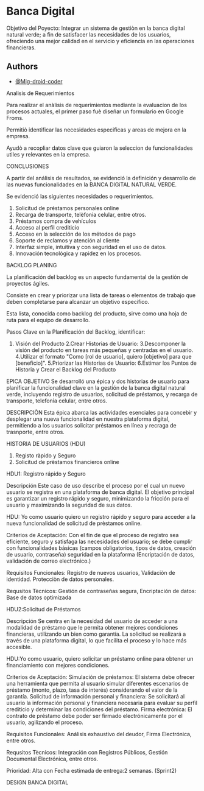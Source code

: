 
# Banca Digital

Objetivo del Poyecto:
Integrar un sistema de gestiòn en la banca digital natural verde; a fin de satisfacer las necesidades de los usuarios, ofreciendo una mejor calidad en el servicio y eficiencia en las operaciones financieras.


## Authors

- [@Mig-droid-coder](https://www.github.com/Mig-droid-coder)

Analisis de Requerimientos

Para realizar el anàlisis de requerimientos mediante la evaluacion de los procesos actuales, el primer paso fuè diseñar un formulario en Google Froms.

Permitiò identificar las necesidades especificas y areas de mejora en la empresa.

Ayudò a recopliar datos clave que guiaron la seleccion de funcionalidades utiles y relevantes en la empresa.

 CONCLUSIONES
 
 A partir del análisis de resultados, se evidenció la definición y desarrollo de las nuevas funcionalidades en la BANCA DIGiTAL NATURAL VERDE.
 
 Se evidenció las siguientes necesidades o requerimientos.
 
1) Solicitud de préstamos personales online
2) Recarga de transporte, telèfonia celular, entre otros.
3) Préstamos compra de vehículos
4) Acceso al perfil crediticio
5) Acceso en la selección de los métodos de pago
6) Soporte de reclamos y atención al cliente
7) Interfaz simple, intuitiva y con seguridad en el uso de datos.
8) Innovación tecnológica y rapidez en los procesos.



BACKLOG PLANING

La planificación del backlog es un aspecto fundamental de la gestión de proyectos ágiles. 

Consiste en crear y priorizar una lista de tareas o elementos de trabajo que deben completarse para alcanzar un objetivo específico. 

Esta lista, conocida como backlog del producto, sirve como una hoja de ruta para el equipo de desarrollo.


Pasos Clave en la Planificación del Backlog, identificar:

1. Visión del Producto
2.Crear Historias de Usuario:
3.Descomponer la visión del producto en tareas más pequeñas y centradas en el usuario.
4.Utilizar el formato "Como [rol de usuario], quiero [objetivo] para que [beneficio]".
5.Priorizar las Historias de Usuario:
6.Estimar los Puntos de Historia y Crear el Backlog del Producto

EPICA
OBJETIVO
Se desarrolló una épica y dos historias de usuario para planificar la funcionalidad clave en la gestión de la banca digital natural verde, incluyendo registro de usuarios, solicitud de préstamos, y recarga de transporte, telefonia celular, entre otros. 

DESCRIPCIÒN
Esta épica abarca las actividades esenciales para concebir y desplegar una nueva funcionalidad en nuestra plataforma digital, permitiendo a los usuarios solicitar préstamos en línea y recraga de trasnporte, entre otros.

HISTORIA DE USUARIOS (HDU)
1) Registo ràpido y Seguro
2) Solicitud de prèstamos
financieros online

HDU1: Registro rápido y Seguro

Descripción
Este caso de uso describe el proceso por el cual un nuevo usuario se registra en una plataforma de banca digital. 
El objetivo principal es garantizar un registro rápido y seguro, minimizando la fricción para el usuario y maximizando la seguridad de sus datos.

HDU: Yo como usuario quiero un registro ràpido y seguro para acceder a la nueva funcionalidad de solicitud de prèstamos online.

Criterios de Aceptación:
Con el fin de que el proceso de registro sea eficiente, seguro y satisfaga las necesidades del usuario; se debe cumplir con funcionalidades básicas (campos obligatorios, tipos de datos, creación de usuario, contraseña) seguridad en la plataforma (Encriptación de datos, validación de correo electrónico.)

Requisitos Funcionales: Registro de nuevos usuarios, Validaciòn de identidad. Protecciòn de datos personales.

Requsitos Tècnicos: Gestión de contraseñas segura, Encriptación de datos: Base de datos optimizada

HDU2:Solicitud de Préstamos

Descripción
Se centra en la necesidad del usuario de acceder a una modalidad de préstamo que le permita obtener mejores condiciones financieras, utilizando un bien como garantía. La solicitud se realizará a través de una plataforma digital, lo que facilita el proceso y lo hace más accesible.

HDU:Yo como usuario, quiero solicitar un préstamo online para obtener un financiamiento con mejores condiciones. 

Criterios de Aceptación:
Simulación de préstamos: El sistema debe ofrecer una herramienta que permita al usuario simular diferentes
escenarios de préstamo (monto, plazo, tasa de interés) considerando el valor de la garantía.
Solicitud de información personal y financiera: Se solicitará al usuario la información personal y financiera necesaria
para evaluar su perfil crediticio y determinar las condiciones del préstamo.
Firma electrónica: El contrato de préstamo debe poder ser firmado electrónicamente por el usuario, agilizando el
proceso.

Requisitos Funcionales: Análisis exhaustivo del deudor, Firma Electrónica, entre otros.

Requsitos Tècnicos: Integración con Registros Públicos, Gestión Documental Electrónica, entre otros.

Prioridad: Alta  con Fecha estimada de entrega:2 semanas. (Sprint2)

DESIGN BANCA DIGITAL















 

